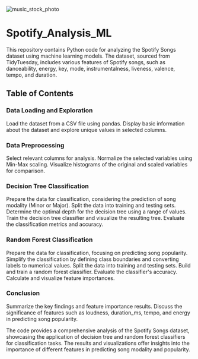 ![music_stock_photo](https://github.com/slarionne/Spotify_Analysis_ML/assets/15343933/33668784-c4e7-403b-9c85-1159037198b6)

# Spotify_Analysis_ML
This repository contains Python code for analyzing the Spotify Songs dataset using machine learning models. The dataset, sourced from TidyTuesday, includes various features of Spotify songs, such as danceability, energy, key, mode, instrumentalness, liveness, valence, tempo, and duration.

## Table of Contents
### Data Loading and Exploration
Load the dataset from a CSV file using pandas.
Display basic information about the dataset and explore unique values in selected columns.

### Data Preprocessing
Select relevant columns for analysis.
Normalize the selected variables using Min-Max scaling.
Visualize histograms of the original and scaled variables for comparison.

### Decision Tree Classification
Prepare the data for classification, considering the prediction of song modality (Minor or Major).
Split the data into training and testing sets.
Determine the optimal depth for the decision tree using a range of values.
Train the decision tree classifier and visualize the resulting tree.
Evaluate the classification metrics and accuracy.

### Random Forest Classification
Prepare the data for classification, focusing on predicting song popularity.
Simplify the classification by defining class boundaries and converting labels to numerical values.
Split the data into training and testing sets.
Build and train a random forest classifier.
Evaluate the classifier's accuracy.
Calculate and visualize feature importances.

### Conclusion
Summarize the key findings and feature importance results.
Discuss the significance of features such as loudness, duration_ms, tempo, and energy in predicting song popularity.

The code provides a comprehensive analysis of the Spotify Songs dataset, showcasing the application of decision tree and random forest classifiers for classification tasks. The results and visualizations offer insights into the importance of different features in predicting song modality and popularity.
